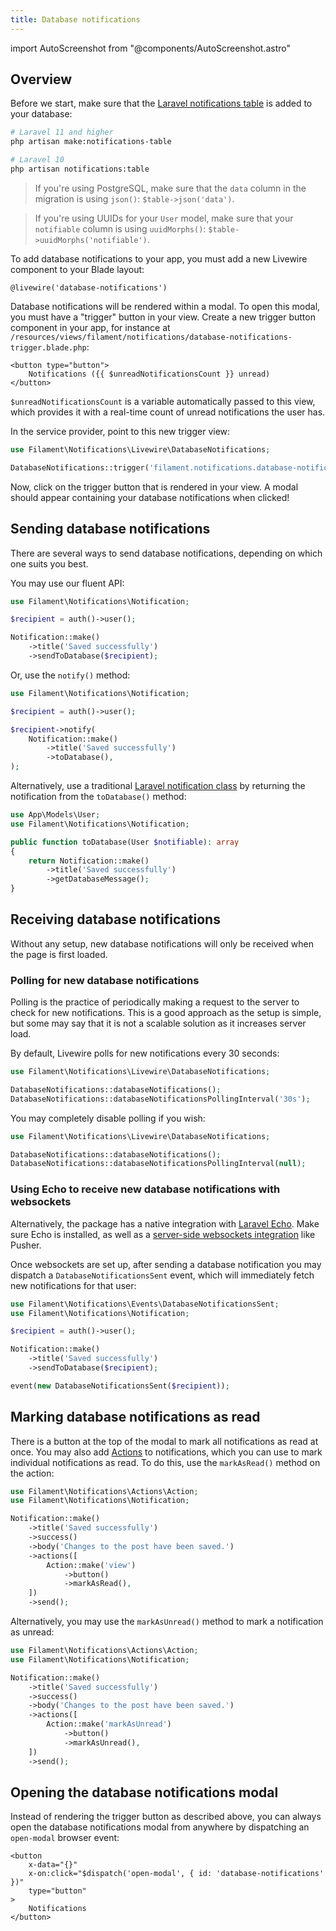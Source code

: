 ```yaml
---
title: Database notifications
---
```

import AutoScreenshot from "@components/AutoScreenshot.astro"

## Overview

Before we start, make sure that the [Laravel notifications table](https://laravel.com/docs/notifications#database-prerequisites) is added to your database:

```bash
# Laravel 11 and higher
php artisan make:notifications-table

# Laravel 10
php artisan notifications:table
```

> If you're using PostgreSQL, make sure that the `data` column in the migration is using `json()`: `$table->json('data')`.

> If you're using UUIDs for your `User` model, make sure that your `notifiable` column is using `uuidMorphs()`: `$table->uuidMorphs('notifiable')`.

To add database notifications to your app, you must add a new Livewire component to your Blade layout:

```blade
@livewire('database-notifications')
```

<AutoScreenshot name="notifications/database" alt="Database notifications" version="3.x" />

Database notifications will be rendered within a modal. To open this modal, you must have a "trigger" button in your view. Create a new trigger button component in your app, for instance at `/resources/views/filament/notifications/database-notifications-trigger.blade.php`:

```blade
<button type="button">
    Notifications ({{ $unreadNotificationsCount }} unread)
</button>
```

`$unreadNotificationsCount` is a variable automatically passed to this view, which provides it with a real-time count of unread notifications the user has.

In the service provider, point to this new trigger view:

```php
use Filament\Notifications\Livewire\DatabaseNotifications;

DatabaseNotifications::trigger('filament.notifications.database-notifications-trigger');
```

Now, click on the trigger button that is rendered in your view. A modal should appear containing your database notifications when clicked!

## Sending database notifications

There are several ways to send database notifications, depending on which one suits you best.

You may use our fluent API:

```php
use Filament\Notifications\Notification;

$recipient = auth()->user();

Notification::make()
    ->title('Saved successfully')
    ->sendToDatabase($recipient);
```

Or, use the `notify()` method:

```php
use Filament\Notifications\Notification;

$recipient = auth()->user();

$recipient->notify(
    Notification::make()
        ->title('Saved successfully')
        ->toDatabase(),
);
```

Alternatively, use a traditional [Laravel notification class](https://laravel.com/docs/notifications#generating-notifications) by returning the notification from the `toDatabase()` method:

```php
use App\Models\User;
use Filament\Notifications\Notification;

public function toDatabase(User $notifiable): array
{
    return Notification::make()
        ->title('Saved successfully')
        ->getDatabaseMessage();
}
```

## Receiving database notifications

Without any setup, new database notifications will only be received when the page is first loaded.

### Polling for new database notifications

Polling is the practice of periodically making a request to the server to check for new notifications. This is a good approach as the setup is simple, but some may say that it is not a scalable solution as it increases server load.

By default, Livewire polls for new notifications every 30 seconds:

```php
use Filament\Notifications\Livewire\DatabaseNotifications;

DatabaseNotifications::databaseNotifications();
DatabaseNotifications::databaseNotificationsPollingInterval('30s');
```

You may completely disable polling if you wish:

```php
use Filament\Notifications\Livewire\DatabaseNotifications;

DatabaseNotifications::databaseNotifications();
DatabaseNotifications::databaseNotificationsPollingInterval(null);
```

### Using Echo to receive new database notifications with websockets

Alternatively, the package has a native integration with [Laravel Echo](https://laravel.com/docs/broadcasting#client-side-installation). Make sure Echo is installed, as well as a [server-side websockets integration](https://laravel.com/docs/broadcasting#server-side-installation) like Pusher.

Once websockets are set up, after sending a database notification you may dispatch a `DatabaseNotificationsSent` event, which will immediately fetch new notifications for that user:

```php
use Filament\Notifications\Events\DatabaseNotificationsSent;
use Filament\Notifications\Notification;

$recipient = auth()->user();

Notification::make()
    ->title('Saved successfully')
    ->sendToDatabase($recipient);

event(new DatabaseNotificationsSent($recipient));
```

## Marking database notifications as read

There is a button at the top of the modal to mark all notifications as read at once. You may also add [Actions](sending-notifications#adding-actions-to-notifications) to notifications, which you can use to mark individual notifications as read. To do this, use the `markAsRead()` method on the action:

```php
use Filament\Notifications\Actions\Action;
use Filament\Notifications\Notification;

Notification::make()
    ->title('Saved successfully')
    ->success()
    ->body('Changes to the post have been saved.')
    ->actions([
        Action::make('view')
            ->button()
            ->markAsRead(),
    ])
    ->send();
```

Alternatively, you may use the `markAsUnread()` method to mark a notification as unread:

```php
use Filament\Notifications\Actions\Action;
use Filament\Notifications\Notification;

Notification::make()
    ->title('Saved successfully')
    ->success()
    ->body('Changes to the post have been saved.')
    ->actions([
        Action::make('markAsUnread')
            ->button()
            ->markAsUnread(),
    ])
    ->send();
```

## Opening the database notifications modal

Instead of rendering the trigger button as described above, you can always open the database notifications modal from anywhere by dispatching an `open-modal` browser event:

```blade
<button
    x-data="{}"
    x-on:click="$dispatch('open-modal', { id: 'database-notifications' })"
    type="button"
>
    Notifications
</button>
```
